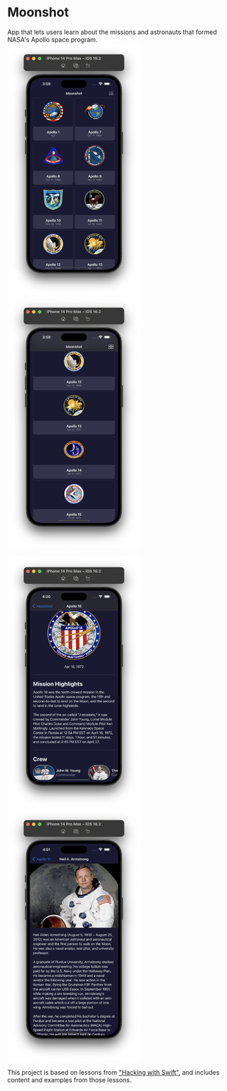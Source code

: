 # Moonshot
App that lets users learn about the missions and astronauts that formed NASA's Apollo space program.
<img src="Screenshots/scr1.png" width=300> <img src="Screenshots/scr2.png" width=300>

<img src="Screenshots/scr3.png" width=300> <img src="Screenshots/scr4.png" width=300>

This project is based on lessons from ["Hacking with Swift"](https://www.hackingwithswift.com/100/swiftui/), and includes content and examples from those lessons.
